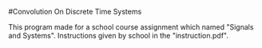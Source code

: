 #Convolution On Discrete Time Systems

This program made for a school course assignment which named "Signals and Systems". Instructions given by school in the "instruction.pdf".
